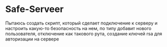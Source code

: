 # Safe-Serveer
Пытаюсь создать скрипт, который сделает подключение к серверу и настроить какую-то безопасность на нем, по типу добавит нового пользователя, отключение как такового рута, создание ключей rsa для авторизации на сервере
